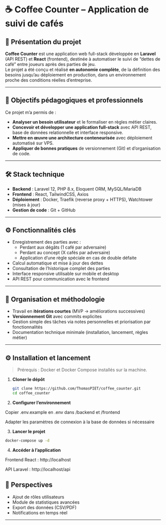 # ☕ Coffee Counter – Application de suivi de cafés

## 📌 Présentation du projet

**Coffee Counter** est une application web full-stack développée en **Laravel** (API REST) et **React** (frontend), destinée à automatiser le suivi de “dettes de café” entre joueurs après des parties de jeu.  
Le projet a été conçu et réalisé **en autonomie complète**, de la définition des besoins jusqu’au déploiement en production, dans un environnement proche des conditions réelles d’entreprise.

---

## 🎯 Objectifs pédagogiques et professionnels

Ce projet m’a permis de :
- **Analyser un besoin utilisateur** et le formaliser en règles métier claires.
- **Concevoir et développer une application full-stack** avec API REST, base de données relationnelle et interface responsive.
- **Mettre en œuvre une architecture conteneurisée** avec déploiement automatisé sur VPS.
- **Appliquer de bonnes pratiques** de versionnement (Git) et d’organisation de code.

---

## 🛠️ Stack technique

- **Backend** : Laravel 12, PHP 8.x, Eloquent ORM, MySQL/MariaDB  
- **Frontend** : React, TailwindCSS, Axios  
- **Déploiement** : Docker, Traefik (reverse proxy + HTTPS), Watchtower (mises à jour)  
- **Gestion de code** : Git + GitHub  

---

## ⚙️ Fonctionnalités clés

- Enregistrement des parties avec :
  - Perdant aux dégâts (1 café par adversaire)
  - Perdant au concept (X cafés par adversaire)
  - Application d’une règle spéciale en cas de double défaite
- Calcul automatique et mise à jour des dettes
- Consultation de l’historique complet des parties
- Interface responsive utilisable sur mobile et desktop
- API REST pour communication avec le frontend

---

## 📂 Organisation et méthodologie

- Travail en **itérations courtes** (MVP → améliorations successives)
- **Versionnement Git** avec commits explicites
- Gestion simple des tâches via notes personnelles et priorisation par fonctionnalités
- Documentation technique minimale (installation, lancement, règles métier)

---

## ⚙️ Installation et lancement

> Prérequis : Docker et Docker Compose installés sur la machine.

1. **Cloner le dépôt**
   ```bash
   git clone https://github.com/ThomasPIET/coffee_counter.git
   cd coffee_counter
    ```
   
2. **Configurer l’environnement**

Copier .env.example en .env dans /backend et /frontend

Adapter les paramètres de connexion à la base de données si nécessaire

3. **Lancer le projet**

```bash
docker-compose up -d
```

4. **Accéder à l’application**

Frontend React : http://localhost

API Laravel : http://localhost/api



## 🔮 Perspectives

- Ajout de rôles utilisateurs
- Module de statistiques avancées
- Export des données (CSV/PDF)
- Notifications en temps réel

---
